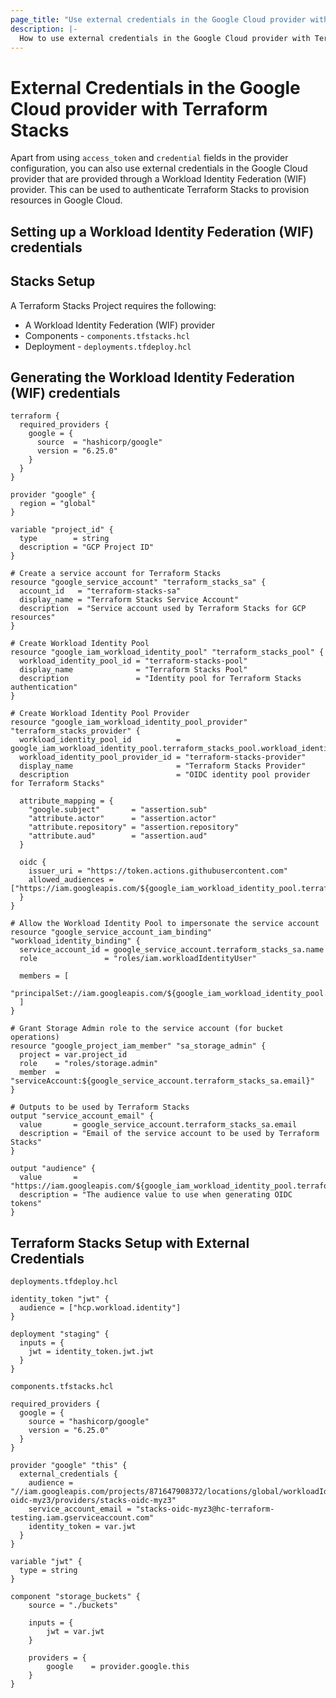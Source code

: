 ```yaml
---
page_title: "Use external credentials in the Google Cloud provider with Terraform Stacks"
description: |-
  How to use external credentials in the Google Cloud provider with Terraform Stacks
---
```


# External Credentials in the Google Cloud provider with Terraform Stacks

Apart from using `access_token` and `credential` fields in the provider configuration, you can also use external credentials in the Google Cloud provider that are provided through a Workload Identity Federation (WIF) provider. This can be used to authenticate Terraform Stacks to provision resources in Google Cloud.

## Setting up a Workload Identity Federation (WIF) credentials

## Stacks Setup

A Terraform Stacks Project requires the following:

- A Workload Identity Federation (WIF) provider
- Components - `components.tfstacks.hcl`
- Deployment - `deployments.tfdeploy.hcl`

## Generating the Workload Identity Federation (WIF) credentials

```hcl
terraform {
  required_providers {
    google = {
      source  = "hashicorp/google"
      version = "6.25.0"
    }
  }
}

provider "google" {
  region = "global"
}

variable "project_id" {
  type        = string
  description = "GCP Project ID"
}

# Create a service account for Terraform Stacks
resource "google_service_account" "terraform_stacks_sa" {
  account_id   = "terraform-stacks-sa"
  display_name = "Terraform Stacks Service Account"
  description  = "Service account used by Terraform Stacks for GCP resources"
}

# Create Workload Identity Pool
resource "google_iam_workload_identity_pool" "terraform_stacks_pool" {
  workload_identity_pool_id = "terraform-stacks-pool"
  display_name              = "Terraform Stacks Pool"
  description               = "Identity pool for Terraform Stacks authentication"
}

# Create Workload Identity Pool Provider
resource "google_iam_workload_identity_pool_provider" "terraform_stacks_provider" {
  workload_identity_pool_id          = google_iam_workload_identity_pool.terraform_stacks_pool.workload_identity_pool_id
  workload_identity_pool_provider_id = "terraform-stacks-provider"
  display_name                       = "Terraform Stacks Provider"
  description                        = "OIDC identity pool provider for Terraform Stacks"
  
  attribute_mapping = {
    "google.subject"       = "assertion.sub"
    "attribute.actor"      = "assertion.actor"
    "attribute.repository" = "assertion.repository"
    "attribute.aud"        = "assertion.aud"
  }

  oidc {
    issuer_uri = "https://token.actions.githubusercontent.com"
    allowed_audiences = ["https://iam.googleapis.com/${google_iam_workload_identity_pool.terraform_stacks_pool.name}"]
  }
}

# Allow the Workload Identity Pool to impersonate the service account
resource "google_service_account_iam_binding" "workload_identity_binding" {
  service_account_id = google_service_account.terraform_stacks_sa.name
  role               = "roles/iam.workloadIdentityUser"
  
  members = [
    "principalSet://iam.googleapis.com/${google_iam_workload_identity_pool.terraform_stacks_pool.name}/*"
  ]
}

# Grant Storage Admin role to the service account (for bucket operations)
resource "google_project_iam_member" "sa_storage_admin" {
  project = var.project_id
  role    = "roles/storage.admin"
  member  = "serviceAccount:${google_service_account.terraform_stacks_sa.email}"
}

# Outputs to be used by Terraform Stacks
output "service_account_email" {
  value       = google_service_account.terraform_stacks_sa.email
  description = "Email of the service account to be used by Terraform Stacks"
}

output "audience" {
  value       = "https://iam.googleapis.com/${google_iam_workload_identity_pool.terraform_stacks_pool.name}"
  description = "The audience value to use when generating OIDC tokens"
}
```

## Terraform Stacks Setup with External Credentials

`deployments.tfdeploy.hcl`
```hcl
identity_token "jwt" {
  audience = ["hcp.workload.identity"]
}

deployment "staging" {
  inputs = {
    jwt = identity_token.jwt.jwt
  }
}
```

`components.tfstacks.hcl`
```hcl
required_providers {
  google = {
    source = "hashicorp/google"
    version = "6.25.0"
  }
}

provider "google" "this" {
  external_credentials {
    audience = "//iam.googleapis.com/projects/871647908372/locations/global/workloadIdentityPools/stacks-oidc-myz3/providers/stacks-oidc-myz3"
    service_account_email = "stacks-oidc-myz3@hc-terraform-testing.iam.gserviceaccount.com"
    identity_token = var.jwt
  }
}

variable "jwt" {
  type = string
}

component "storage_buckets" {
    source = "./buckets"

    inputs = {
        jwt = var.jwt
    }

    providers = {
        google    = provider.google.this
    }
}
```
